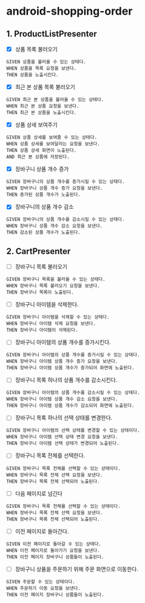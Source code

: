 # android-shopping-order

## 1. ProductListPresenter

- [x] 상품 목록 불러오기

```Gherkin
GIVEN 상품을 불러올 수 있는 상태다. 
WHEN 상품을 목록 요청을 보낸다.
THEN 상품을 노출시킨다.
```

- [x] 최근 본 상품 목록 불러오기

```Gherkin
GIVEN 최근 본 상품을 불러올 수 있는 상태다.
WHEN 최근 본 상품 요청을 보낸다.
THEN 최근 본 상품을 노출시킨다.
```

- [x] 상품 상세 보여주기

```Gherkin
GIVEN 상품 상세를 보여줄 수 있는 상태다.
WHEN 상품 상세를 보여달라는 요청을 보낸다.
THEN 상품 상세 화면이 노출된다.
AND 최근 본 상품에 저장된다.
```

- [x] 장바구니 상품 개수 증가

```Gherkin
GIVEN 장바구니의 상품 개수를 증가시킬 수 있는 상태다. 
WHEN 장바구니 상품 개수 증가 요청을 보낸다.
THEN 증가된 상품 개수가 노출된다.
```

- [x] 장바구니의 상품 개수 감소

```Gherkin
GIVEN 장바구니의 상품 개수를 감소시킬 수 있는 상태다. 
WHEN 장바구니 상품 개수 감소 요청을 보낸다.
THEN 감소된 상품 개수가 노출된다.
```

## 2. CartPresenter

- [ ] 장바구니 목록 불러오기

```Gherkin
GIVEN 장바구니 목록을 불러올 수 있는 상태다. 
WHEN 장바구니 목록 불러오기 요청을 보낸다.
THEN 장바구니 목록이 노출된다.
```

- [ ] 장바구니 아이템을 삭제한다.

```Gherkin
GIVEN 장바구니 아이템을 삭제할 수 있는 상태다.
WHEN 장바구니 아이템 삭제 요청을 보낸다.
THEN 장바구니 아이템이 삭제된다.
```

- [ ] 장바구니 아이템의 상품 개수를 증가시킨다.

```Gherkin
GIVEN 장바구니 아이템의 상품 개수를 증가시킬 수 있는 상태다.
WHEN 장바구니 아이템 상품 개수 증가 요청을 보낸다.
THEN 장바구니 아이템 상품 개수가 증가되어 화면에 노출된다.
```

- [ ] 장바구니 목록 하나의 상품 개수를 감소시킨다.

```Gherkin
GIVEN 장바구니 아이템의 상품 개수를 감소시킬 수 있는 상태다.
WHEN 장바구니 아이템 상품 개수 감소 요청을 보낸다.
THEN 장바구니 아이템 상품 개수가 감소되어 화면에 노출된다.
```

- [ ] 장바구니 목록 하나의 선택 상태를 변경한다.

```Gherkin
GIVEN 장바구니 아이템의 선택 상태를 변경할 수 있는 상태이다.
WHEN 장바구니 아이템 선택 상태 변경 요청을 보낸다.
THEN 장바구니 아이템 선택 상태가 변경되어 노출된다.
```

- [ ] 장바구니 목록 전체를 선택한다.

```Gherkin
GIVEN 장바구니 목록 전체를 선택할 수 있는 상태이다.
WHEN 장바구니 목록 전체 선택 요청을 보낸다.
THEN 장바구니 목록 전체 선택되어 노출된다.
```

- [ ] 다음 페이지로 넘긴다

```Gherkin
GIVEN 장바구니 목록 전체를 선택할 수 있는 상태이다.
WHEN 장바구니 목록 전체 선택 요청을 보낸다.
THEN 장바구니 목록 전체 선택되어 노출된다.
```

- [ ] 이전 페이지로 돌아간다.

```Gherkin
GIVEN 이전 페이지로 돌아갈 수 있는 상태다.
WHEN 이전 페이지로 돌아가기 요청을 보낸다.
THEN 이전 페이지 장바구니 상품들이 노출된다.
```

- [ ] 장바구니 상품을 주문하기 위해 주문 화면으로 이동한다.

```Gherkin
GIVEN 주문할 수 있는 상태이다.
WHEN 주문하기 이동 요청을 보낸다.
THEN 이전 페이지 장바구니 상품들이 노출된다.
```
